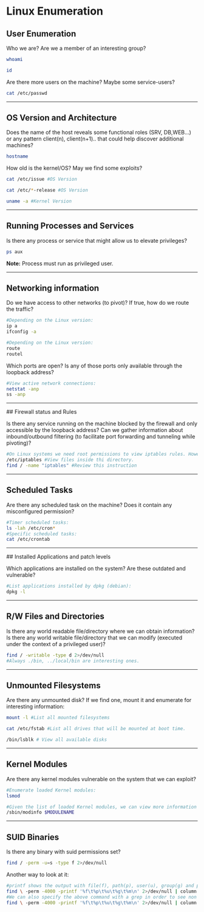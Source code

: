 # Linux Enumeration

## User Enumeration

Who we are? Are we a member of an interesting group?
```bash
whoami

id
```

Are there more users on the machine? Maybe some service-users?

```bash
cat /etc/passwd
```

_____

## OS Version and Architecture

Does the name of the host reveals some functional roles (SRV, DB,WEB...) or any pattern client(n), client(n+1).. that could help discover additional machines?

```bash
hostname
```

How old is the kernel/OS? May we find some exploits?

```bash
cat /etc/issue #OS Version

cat /etc/*-release #OS Version

uname -a #Kernel Version
```

_____

## Running Processes and Services

Is there any process or service that might allow us to elevate privileges?

```bash
ps aux
```

**Note:** Process must run as privileged user.

_____

## Networking information

Do we have access to other networks (to pivot)? If true, how do we route the traffic?

```bash
#Depending on the Linux version:
ip a
ifconfig -a

#Depending on the Linux version:
route
routel
```

Which ports are open? Is any of those ports only available through the loopback address?

```bash
#View active network connections:
netstat -anp
ss -anp
```

_____

## Firewall status and Rules

Is there any service running on the machine blocked by the firewall and only accessible by the loopback address? Can we gather information about inbound/outbound filtering (to facilitate port forwarding and tunneling while pivoting)?

```bash
#On Linux systems we need root permissions to view iptables rules. However, we can search for specific files with weak permissions:
/etc/iptables #View files inside thi directory.
find / -name "iptables" #Review this instruction
```

_____

## Scheduled Tasks

Are there any scheduled task on the machine? Does it contain any misconfigured permission?

```bash
#Timer scheduled tasks:
ls -lah /etc/cron*
#Specific scheduled tasks:
cat /etc/crontab
```

_____

## Installed Applications and patch levels

Which applications are installed on the system? Are these outdated and vulnerable?

```bash
#List applications installed by dpkg (debian):
dpkg -l
```

_____

## R/W Files and Directories

Is there any world readable file/directory where we can obtain information? Is there any world writable file/directory that we can modify (executed under the context of a privileged user)?

```bash
find / -writable -type d 2>/dev/null
#Always ./bin, ../local/bin are interesting ones.
```

_____

## Unmounted Filesystems

Are there any unmounted disk? If we find one, mount it and enumerate for interesting information:

```bash
mount -l #List all mounted filesystems

cat /etc/fstab #List all drives that will be mounted at boot time.

/bin/lsblk # View all available disks

```

_____

## Kernel Modules

Are there any kernel modules vulnerable on the system that we can exploit?

```bash
#Enumerate loaded Kernel modules:
lsmod

#Given the list of loaded Kernel modules, we can view more information about an specific module:
/sbin/modinfo $MODULENAME
```

_____

## SUID Binaries

Is there any binary with suid permissions set?

```bash
find / -perm -u=s -type f 2>/dev/null
```

Another way to look at it:

```bash
#printf shows the output with file(f), path(p), user(u), group(g) and permissions(m) in various columns (column -t):
find \ -perm -4000 -printf '%f\t%p\t%u\t%g\t%m\n' 2>/dev/null | column -t
#We can also specify the above command with a grep in order to see non root  SUID binaries:
find \ -perm -4000 -printf '%f\t%p\t%u\t%g\t%m\n' 2>/dev/null | column -t | grep -v "root"
```
